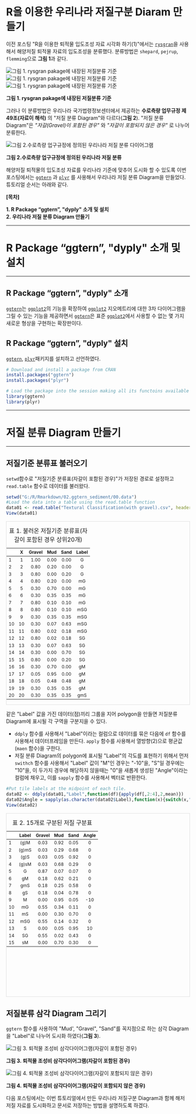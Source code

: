 # R을 이용한 우리나라 저질구분 Diaram 만들기

<!-- 첫 h1이 씨랩 글제목이 됩니다. 블럭 아닌 구간에서 샵(#) 하나 = 헤딩1(h1) -->

이전 포스팅 "R을 이용한 퇴적물 입도조성 자료 시각화 하기(1)"에서는 [`rysgran`](https://www.rdocumentation.org/packages/rysgran/versions/2.1.0)을 사용해서 해양저질 퇴적물 자료의 입도조성을 분류했다. 분류방법은 `shepard`, `pejrup`, `flemming`으로 **그림 1**과 같다.    

![그림 1. rysgran pakage에 내장된 저질분류 기준](images/01_ggtern_1rysgran_shepard.png "그림 1. rysgran pakage에 내장된 저질분류 기준 1")
![그림 1. rysgran pakage에 내장된 저질분류 기준](images/01_ggtern_2rysgran_pejrup.png "그림 1. rysgran pakage에 내장된 저질분류 기준 2")
![그림 1. rysgran pakage에 내장된 저질분류 기준](images/01_ggtern_3rysgran_flemming.png "그림 1. rysgran pakage에 내장된 저질분류 기준 3")

__그림 1. rysgran pakage에 내장된 저질분류 기준__

그러나 이 분류방법은 우리나라 국가법령정보센터에서 제공하는 __수로측량 업무규정 제 49조(자료이 해석)__ 의 "저질 분류 Diagram"와 다르다(__그림 2__). "저질 분류 Diagram"은 _"자갈(Gravel)이 포함된 경우"_ 와 _"자갈이 포함되지 않은 경우"_ 로 나누어 분류한다.

![그림 2.수로측량 업구규정에 정의된 우리나라 저질 분류 다이어그램](images/02_ggtern_korea_classified_sediment.PNG "그림 2.수로측량 업구규정에 정의된 우리나라 저질 분류 다이어그램")

__그림 2.수로측량 업구규정에 정의된 우리나라 저질 분류__

해양저질 퇴적물의 입도조성 자료를 우리나라 기준에 맞추어 도시화 할 수 있도록 이번 포스팅에서는 [`ggtern`](https://www.rdocumentation.org/packages/rysgran/versions/2.1.0) 과 [`plyr`](https://www.rdocumentation.org/packages/plyr/versions/1.8.6) 를 사용해서 우리나라 저질 분류 Diagram을 만들었다. 튜토리얼 순서는 아래와 같다.

__[목차]__

__1. R Package “ggtern”, "dyply" 소개 및 설치__<br/>
__2. 우리나라 저질 분류 Diagram 만들기__

------------------------------------------------------------------------

# R Package “ggtern”, "dyply" 소개 및 설치

------------------------------------------------------------------------

## R Package “ggtern”, "dyply" 소개

[`ggtern`](https://www.rdocumentation.org/packages/ggtern/versions/2.2.0)는 [`ggplot2`](https://www.rdocumentation.org/packages/ggplot2/versions/3.3.1)의 기능을 확장하여 [`ggplot2`](https://www.rdocumentation.org/packages/ggplot2/versions/3.3.1) 지오메트리에 대한 3차 다이어그램을 그릴 수 있는 기능을 제공하면서 [`ggtern`](https://www.rdocumentation.org/packages/ggtern/versions/2.2.0)은 표준 [`ggplot2`](https://www.rdocumentation.org/packages/ggplot2/versions/3.3.1)에서 사용할 수 없는 몇 가지 새로운 형상을 구현하는 확장판이다.

## R Package “ggtern”, "dyply" 설치

[`ggtern`](https://www.rdocumentation.org/packages/rysgran/versions/2.1.0), [`plyr`](https://www.rdocumentation.org/packages/plyr/versions/1.8.6)패키지를 설치하고 선언하였다.


```r
# Download and install a package from CRAN
install.packages("ggtern")
install.packages("plyr")
```


```r
# Load the package into the session making all its functoins available to use
library(ggtern)
library(plyr)
```

------------------------------------------------------------------------

# 저질 분류 Diagram 만들기

------------------------------------------------------------------------

## 저질기준 분류표 불러오기    

`setwd`함수로 "저질기준 분류표(자갈이 포함된 경우)"가 저장된 경로로 설정하고 `read.table` 함수로 데이터를 불러왔다.    


```r
setwd("G:/R/Rmarkdown/02.ggtern_sediment/00.data")
#Load the data into a table using the read.table function
data01 <- read.table("Textural Classification(with gravel).csv", header = TRUE, sep = ",")
View(data01)
```

<div style="border: 1px solid #ddd; padding: 0px; overflow-y: scroll; height:500px; "><table class="table table-striped" style="font-size: 12px; margin-left: auto; margin-right: auto;">
<caption style="font-size: initial !important;">표 1. 불러온 저질기준 분류표(자갈이 포함된 경우 상위20개)</caption>
 <thead>
  <tr>
   <th style="text-align:left;position: sticky; top:0; background-color: #FFFFFF;">   </th>
   <th style="text-align:center;position: sticky; top:0; background-color: #FFFFFF;"> X </th>
   <th style="text-align:center;position: sticky; top:0; background-color: #FFFFFF;"> Gravel </th>
   <th style="text-align:center;position: sticky; top:0; background-color: #FFFFFF;"> Mud </th>
   <th style="text-align:center;position: sticky; top:0; background-color: #FFFFFF;"> Sand </th>
   <th style="text-align:center;position: sticky; top:0; background-color: #FFFFFF;"> Label </th>
  </tr>
 </thead>
<tbody>
  <tr>
   <td style="text-align:left;"> 1 </td>
   <td style="text-align:center;"> 1 </td>
   <td style="text-align:center;"> 1.00 </td>
   <td style="text-align:center;"> 0.00 </td>
   <td style="text-align:center;"> 0.00 </td>
   <td style="text-align:center;"> G </td>
  </tr>
  <tr>
   <td style="text-align:left;"> 2 </td>
   <td style="text-align:center;"> 2 </td>
   <td style="text-align:center;"> 0.80 </td>
   <td style="text-align:center;"> 0.20 </td>
   <td style="text-align:center;"> 0.00 </td>
   <td style="text-align:center;"> G </td>
  </tr>
  <tr>
   <td style="text-align:left;"> 3 </td>
   <td style="text-align:center;"> 3 </td>
   <td style="text-align:center;"> 0.80 </td>
   <td style="text-align:center;"> 0.00 </td>
   <td style="text-align:center;"> 0.20 </td>
   <td style="text-align:center;"> G </td>
  </tr>
  <tr>
   <td style="text-align:left;"> 4 </td>
   <td style="text-align:center;"> 4 </td>
   <td style="text-align:center;"> 0.80 </td>
   <td style="text-align:center;"> 0.20 </td>
   <td style="text-align:center;"> 0.00 </td>
   <td style="text-align:center;"> mG </td>
  </tr>
  <tr>
   <td style="text-align:left;"> 5 </td>
   <td style="text-align:center;"> 5 </td>
   <td style="text-align:center;"> 0.30 </td>
   <td style="text-align:center;"> 0.70 </td>
   <td style="text-align:center;"> 0.00 </td>
   <td style="text-align:center;"> mG </td>
  </tr>
  <tr>
   <td style="text-align:left;"> 6 </td>
   <td style="text-align:center;"> 6 </td>
   <td style="text-align:center;"> 0.30 </td>
   <td style="text-align:center;"> 0.35 </td>
   <td style="text-align:center;"> 0.35 </td>
   <td style="text-align:center;"> mG </td>
  </tr>
  <tr>
   <td style="text-align:left;"> 7 </td>
   <td style="text-align:center;"> 7 </td>
   <td style="text-align:center;"> 0.80 </td>
   <td style="text-align:center;"> 0.10 </td>
   <td style="text-align:center;"> 0.10 </td>
   <td style="text-align:center;"> mG </td>
  </tr>
  <tr>
   <td style="text-align:left;"> 8 </td>
   <td style="text-align:center;"> 8 </td>
   <td style="text-align:center;"> 0.80 </td>
   <td style="text-align:center;"> 0.10 </td>
   <td style="text-align:center;"> 0.10 </td>
   <td style="text-align:center;"> mSG </td>
  </tr>
  <tr>
   <td style="text-align:left;"> 9 </td>
   <td style="text-align:center;"> 9 </td>
   <td style="text-align:center;"> 0.30 </td>
   <td style="text-align:center;"> 0.35 </td>
   <td style="text-align:center;"> 0.35 </td>
   <td style="text-align:center;"> mSG </td>
  </tr>
  <tr>
   <td style="text-align:left;"> 10 </td>
   <td style="text-align:center;"> 10 </td>
   <td style="text-align:center;"> 0.30 </td>
   <td style="text-align:center;"> 0.07 </td>
   <td style="text-align:center;"> 0.63 </td>
   <td style="text-align:center;"> mSG </td>
  </tr>
  <tr>
   <td style="text-align:left;"> 11 </td>
   <td style="text-align:center;"> 11 </td>
   <td style="text-align:center;"> 0.80 </td>
   <td style="text-align:center;"> 0.02 </td>
   <td style="text-align:center;"> 0.18 </td>
   <td style="text-align:center;"> mSG </td>
  </tr>
  <tr>
   <td style="text-align:left;"> 12 </td>
   <td style="text-align:center;"> 12 </td>
   <td style="text-align:center;"> 0.80 </td>
   <td style="text-align:center;"> 0.02 </td>
   <td style="text-align:center;"> 0.18 </td>
   <td style="text-align:center;"> SG </td>
  </tr>
  <tr>
   <td style="text-align:left;"> 13 </td>
   <td style="text-align:center;"> 13 </td>
   <td style="text-align:center;"> 0.30 </td>
   <td style="text-align:center;"> 0.07 </td>
   <td style="text-align:center;"> 0.63 </td>
   <td style="text-align:center;"> SG </td>
  </tr>
  <tr>
   <td style="text-align:left;"> 14 </td>
   <td style="text-align:center;"> 14 </td>
   <td style="text-align:center;"> 0.30 </td>
   <td style="text-align:center;"> 0.00 </td>
   <td style="text-align:center;"> 0.70 </td>
   <td style="text-align:center;"> SG </td>
  </tr>
  <tr>
   <td style="text-align:left;"> 15 </td>
   <td style="text-align:center;"> 15 </td>
   <td style="text-align:center;"> 0.80 </td>
   <td style="text-align:center;"> 0.00 </td>
   <td style="text-align:center;"> 0.20 </td>
   <td style="text-align:center;"> SG </td>
  </tr>
  <tr>
   <td style="text-align:left;"> 16 </td>
   <td style="text-align:center;"> 16 </td>
   <td style="text-align:center;"> 0.30 </td>
   <td style="text-align:center;"> 0.70 </td>
   <td style="text-align:center;"> 0.00 </td>
   <td style="text-align:center;"> gM </td>
  </tr>
  <tr>
   <td style="text-align:left;"> 17 </td>
   <td style="text-align:center;"> 17 </td>
   <td style="text-align:center;"> 0.05 </td>
   <td style="text-align:center;"> 0.95 </td>
   <td style="text-align:center;"> 0.00 </td>
   <td style="text-align:center;"> gM </td>
  </tr>
  <tr>
   <td style="text-align:left;"> 18 </td>
   <td style="text-align:center;"> 18 </td>
   <td style="text-align:center;"> 0.05 </td>
   <td style="text-align:center;"> 0.48 </td>
   <td style="text-align:center;"> 0.48 </td>
   <td style="text-align:center;"> gM </td>
  </tr>
  <tr>
   <td style="text-align:left;"> 19 </td>
   <td style="text-align:center;"> 19 </td>
   <td style="text-align:center;"> 0.30 </td>
   <td style="text-align:center;"> 0.35 </td>
   <td style="text-align:center;"> 0.35 </td>
   <td style="text-align:center;"> gM </td>
  </tr>
  <tr>
   <td style="text-align:left;"> 20 </td>
   <td style="text-align:center;"> 20 </td>
   <td style="text-align:center;"> 0.30 </td>
   <td style="text-align:center;"> 0.35 </td>
   <td style="text-align:center;"> 0.35 </td>
   <td style="text-align:center;"> gmS </td>
  </tr>
</tbody>
</table></div>
    
같은 "Label" 값을 가진 데이터(점)끼리 그룹을 지어 polygon을 만들면 저질분류 Diagram에 표시될 각 구역을 구분지을 수 있다.    
    
* `ddply` 함수를 사용해서 "Label"이라는 컬럼으로 데이터를 묶은 다음에 `df` 함수를 사용해서 데이터프레임을 만든다. `apply` 함수를 사용해서 열방향(2)으로 평균값(`maen` 함수)을 구한다.    
* 저질 분류 Diagram의 polygon에 표시될 "Label"의 각도를 표현하기 위해서 먼저 `swithch` 함수를 사용해서 "Label" 값이  "M"인 경우는 "-10"을, "S"일 경우에는 "10"을, 이 두가지 경우에 해당하지 않을때는 "0"을 새롭게 생성된 "Angle"이라는 컬럼에 채우고, 이를  `sapply` 함수를 사용해서 벡터로 반환한다.        


```r
#Put tile labels at the midpoint of each tile.
data02 <- ddply(data01,"Label",function(df){apply(df[,2:4],2,mean)})
data02$Angle = sapply(as.character(data02$Label),function(x){switch(x,"M"=-10,"S"= 10, 0)})
View(data02)
```

<div style="border: 1px solid #ddd; padding: 0px; overflow-y: scroll; height:500px; ">
  <table class="table table-striped" style="font-size: 12px; margin-left: auto; margin-right: auto;">
    <caption style="font-size: initial !important;">표 2. 15개로 구분된 저질 구분표</caption>
  <thead>
    <tr>
    <th style="text-align:left;position: sticky; top:0; background-color: #FFFFFF;">   </th>
    <th style="text-align:center;position: sticky; top:0; background-color: #FFFFFF;"> Label </th>
    <th style="text-align:center;position: sticky; top:0; background-color: #FFFFFF;"> Gravel </th>
    <th style="text-align:center;position: sticky; top:0; background-color: #FFFFFF;"> Mud </th>
    <th style="text-align:center;position: sticky; top:0; background-color: #FFFFFF;"> Sand </th>
    <th style="text-align:center;position: sticky; top:0; background-color: #FFFFFF;"> Angle </th>
    </tr>
  </thead>
    <tbody>
      <tr>
      <td style="text-align:left;"> 1 </td>
      <td style="text-align:center;"> (g)M </td>
      <td style="text-align:center;"> 0.03 </td>
      <td style="text-align:center;"> 0.92 </td>
      <td style="text-align:center;"> 0.05 </td>
      <td style="text-align:center;"> 0 </td>
      </tr>
      <tr>
      <td style="text-align:left;"> 2 </td>
      <td style="text-align:center;"> (g)mS </td>
      <td style="text-align:center;"> 0.03 </td>
      <td style="text-align:center;"> 0.29 </td>
      <td style="text-align:center;"> 0.68 </td>
      <td style="text-align:center;"> 0 </td>
      </tr>
      <tr>
      <td style="text-align:left;"> 3 </td>
      <td style="text-align:center;"> (g)S </td>
      <td style="text-align:center;"> 0.03 </td>
      <td style="text-align:center;"> 0.05 </td>
      <td style="text-align:center;"> 0.92 </td>
      <td style="text-align:center;"> 0 </td>
      </tr>
      <tr>
      <td style="text-align:left;"> 4 </td>
      <td style="text-align:center;"> (g)sM </td>
      <td style="text-align:center;"> 0.03 </td>
      <td style="text-align:center;"> 0.68 </td>
      <td style="text-align:center;"> 0.29 </td>
      <td style="text-align:center;"> 0 </td>
      </tr>
      <tr>
      <td style="text-align:left;"> 5 </td>
      <td style="text-align:center;"> G </td>
      <td style="text-align:center;"> 0.87 </td>
      <td style="text-align:center;"> 0.07 </td>
      <td style="text-align:center;"> 0.07 </td>
      <td style="text-align:center;"> 0 </td>
      </tr>
      <tr>
      <td style="text-align:left;"> 6 </td>
      <td style="text-align:center;"> gM </td>
      <td style="text-align:center;"> 0.18 </td>
      <td style="text-align:center;"> 0.62 </td>
      <td style="text-align:center;"> 0.21 </td>
      <td style="text-align:center;"> 0 </td>
      </tr>
      <tr>
      <td style="text-align:left;"> 7 </td>
      <td style="text-align:center;"> gmS </td>
      <td style="text-align:center;"> 0.18 </td>
      <td style="text-align:center;"> 0.25 </td>
      <td style="text-align:center;"> 0.58 </td>
      <td style="text-align:center;"> 0 </td>
      </tr>
      <tr>
      <td style="text-align:left;"> 8 </td>
      <td style="text-align:center;"> gS </td>
      <td style="text-align:center;"> 0.18 </td>
      <td style="text-align:center;"> 0.04 </td>
      <td style="text-align:center;"> 0.78 </td>
      <td style="text-align:center;"> 0 </td>
      </tr>
      <tr>
      <td style="text-align:left;"> 9 </td>
      <td style="text-align:center;"> M </td>
      <td style="text-align:center;"> 0.00 </td>
      <td style="text-align:center;"> 0.95 </td>
      <td style="text-align:center;"> 0.05 </td>
      <td style="text-align:center;"> -10 </td>
      </tr>
      <tr>
      <td style="text-align:left;"> 10 </td>
      <td style="text-align:center;"> mG </td>
      <td style="text-align:center;"> 0.55 </td>
      <td style="text-align:center;"> 0.34 </td>
      <td style="text-align:center;"> 0.11 </td>
      <td style="text-align:center;"> 0 </td>
      </tr>
      <tr>
      <td style="text-align:left;"> 11 </td>
      <td style="text-align:center;"> mS </td>
      <td style="text-align:center;"> 0.00 </td>
      <td style="text-align:center;"> 0.30 </td>
      <td style="text-align:center;"> 0.70 </td>
      <td style="text-align:center;"> 0 </td>
      </tr>
      <tr>
      <td style="text-align:left;"> 12 </td>
      <td style="text-align:center;"> mSG </td>
      <td style="text-align:center;"> 0.55 </td>
      <td style="text-align:center;"> 0.14 </td>
      <td style="text-align:center;"> 0.32 </td>
      <td style="text-align:center;"> 0 </td>
      </tr>
      <tr>
      <td style="text-align:left;"> 13 </td>
      <td style="text-align:center;"> S </td>
      <td style="text-align:center;"> 0.00 </td>
      <td style="text-align:center;"> 0.05 </td>
      <td style="text-align:center;"> 0.95 </td>
      <td style="text-align:center;"> 10 </td>
      </tr>
      <tr>
      <td style="text-align:left;"> 14 </td>
      <td style="text-align:center;"> SG </td>
      <td style="text-align:center;"> 0.55 </td>
      <td style="text-align:center;"> 0.02 </td>
      <td style="text-align:center;"> 0.43 </td>
      <td style="text-align:center;"> 0 </td>
      </tr>
      <tr>
      <td style="text-align:left;"> 15 </td>
      <td style="text-align:center;"> sM </td>
      <td style="text-align:center;"> 0.00 </td>
      <td style="text-align:center;"> 0.70 </td>
      <td style="text-align:center;"> 0.30 </td>
      <td style="text-align:center;"> 0 </td>
      </tr>
    </tbody>
  </table>
</div>

## 저질분류 삼각 Diagram 그리기    

`ggtern` 함수를 사용하여 "Mud', "Gravel", "Sand"를 꼭지점으로 하는 삼각 Diagram을 "Label"로 나누어 도시화 하였다(**그림 3**).    

![그림 3. 퇴적물 조성비 삼각다이어그램(자갈이 포함된 경우)](images/03_ggtern_Textural_Classification_Chart_with_gravel.png "그림 3. 퇴적물 조성비 삼각다이어그램(자갈이 포함된 경우)")

__그림 3. 퇴적물 조성비 삼각다이어그램(자갈이 포함된 경우)__

![그림 4. 퇴적물 조성비 삼각다이어그램(자갈이 포함되지 않은 경우)](images/04_ggtern_Textural_Classification_Chart_without_gravel.png "그림 4. 퇴적물 조성비 삼각다이어그램(자갈이 포함되지 않은 경우)")

__그림 4. 퇴적물 조성비 삼각다이어그램(자갈이 포함되지 않은 경우)__

다음 포스팅에서는 이번 튜토리얼에서 만든 우리나라 저질구분 Diagram과 함께 해저 저질 자료를 도시화하고 문서로 저장하는 방법을 설명하도록 하겠다.

